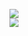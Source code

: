 [![](https://img.shields.io/badge/Made%20With-Github%20Spray-lightgrey.svg?style=for-the-badge&logo=github)](https://github.com/Annihil/github-spray#7052)  
[![](https://i.imgur.com/2DrTn0Z.gif)](https://github.com/Annihil/github-spray)